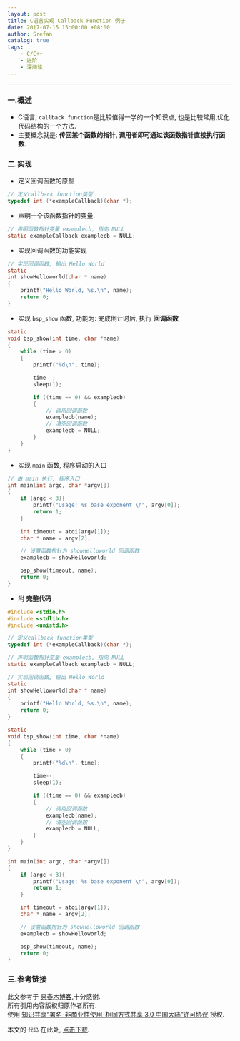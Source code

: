 ```yaml
---
layout: post
title: C语言实现 Callback Function 例子
date: 2017-07-15 15:00:00 +08:00
author: Srefan
catalog: true
tags:
    - C/C++
    - 进阶
    - 深阅读
---
```


***

### 一.概述

* C语言, `callback function`是比较值得一学的一个知识点, 也是比较常用,优化代码结构的一个方法.
* 主要概念就是: **传回某个函数的指针, 调用者即可通过该函数指针直接执行函数**.

### 二.实现

* 定义回调函数的原型

```c
// 定义callback function类型
typedef int (*exampleCallback)(char *);
```

* 声明一个该函数指针的变量.

```c
// 声明函数指针变量 examplecb, 指向 NULL
static exampleCallback examplecb = NULL;
```

* 实现回调函数的功能实现

```c
// 实现回调函数, 输出 Hello World
static
int showHelloworld(char * name)
{
    printf("Hello World, %s.\n", name);
    return 0;
}
```

* 实现 `bsp_show` 函数, 功能为: 完成倒计时后, 执行 **回调函数**

```c
static
void bsp_show(int time, char *name)
{
    while (time > 0)
    {
        printf("%d\n", time);

        time--;
        sleep(1);

        if ((time == 0) && examplecb)
        {
          	// 调用回调函数
            examplecb(name); 
          	// 清空回调函数
            examplecb = NULL;
        }
    }
}
```

* 实现 `main` 函数, 程序启动的入口

```c
// 由 main 执行, 程序入口
int main(int argc, char *argv[])
{
    if (argc < 3){
        printf("Usage: %s base exponent \n", argv[0]);
        return 1;
    }
    
    int timeout = atoi(argv[1]);
    char * name = argv[2];

    // 设置函数指针为 showHelloworld 回调函数
    examplecb = showHelloworld;

    bsp_show(timeout, name);
    return 0;
}
```

* 附 **完整代码** :

```c
#include <stdio.h>
#include <stdlib.h>
#include <unistd.h>

// 定义callback function类型
typedef int (*exampleCallback)(char *);

// 声明函数指针变量 examplecb, 指向 NULL
static exampleCallback examplecb = NULL;

// 实现回调函数, 输出 Hello World
static
int showHelloworld(char * name)
{
    printf("Hello World, %s.\n", name);
    return 0;
}

static
void bsp_show(int time, char *name)
{
    while (time > 0)
    {
        printf("%d\n", time);

        time--;
        sleep(1);

        if ((time == 0) && examplecb)
        {
            // 调用回调函数
            examplecb(name); 
            // 清空回调函数
            examplecb = NULL;
        }
    }
}

int main(int argc, char *argv[])
{
    if (argc < 3){
        printf("Usage: %s base exponent \n", argv[0]);
        return 1;
    }

    int timeout = atoi(argv[1]);
    char * name = argv[2];

    // 设置函数指针为 showHelloworld 回调函数
    examplecb = showHelloworld;

    bsp_show(timeout, name);
    return 0;
}
```

### 三.参考链接

此文参考于 [易春木博客][Link_1],十分感谢.  
所有引用内容版权归原作者所有.  
使用 [知识共享“署名-非商业性使用-相同方式共享 3.0 中国大陆”许可协议][Lisence] 授权.

本文的 `代码` 在此处, [点击下载][Link_2].


[Lisence]: https://creativecommons.org/licenses/by-nc-sa/3.0/cn/

[Link_1]: http://eeepage.info/examplecallback-function/
[Link_2]: https://github.com/yangbryant/cmake_tutorial/tree/master/demo9/